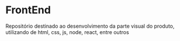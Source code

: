 # FrontEnd
Repositório destinado ao desenvolvimento da parte visual do produto, utilizando de html, css, js, node, react, entre outros

